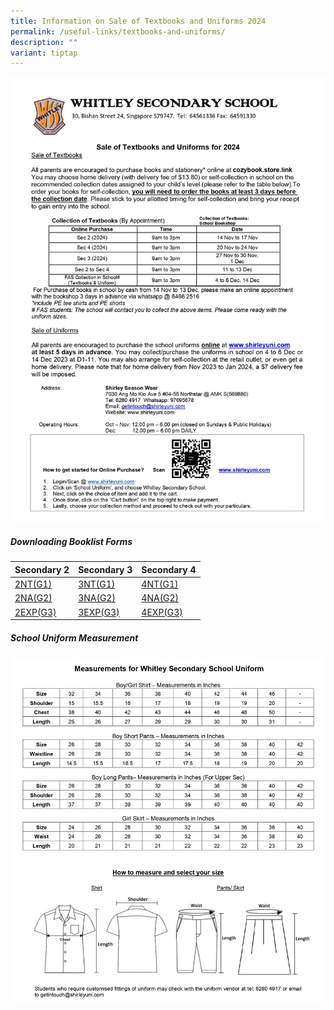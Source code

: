 ```yaml
---
title: Information on Sale of Textbooks and Uniforms 2024
permalink: /useful-links/textbooks-and-uniforms/
description: ""
variant: tiptap
---
```

![](/images/info%20on%20sale%20of%20textbooks%20and%20uniform%20for%202024%20(sec%202%20to%204)_page-0001.jpg)
##### Downloading Booklist Forms


| Secondary 2 | Secondary 3 | Secondary 4 |
| -------- | -------- | -------- |
| [2NT(G1)](/files/wss-textbook%20&%20stat%20-%202nt(g1).pdf)   | [3NT(G1)](/files/wss-textbook%20&%20stat%20-%203nt%20(g1).pdf)     | [4NT(G1)](/files/wss-textbook%20&%20stat%20-%204nt%20(g1).pdf)     |
| [2NA(G2)](/files/wss-textbook%20&%20stat%20-%202na%20(g2).pdf)   | [3NA(G2)](/files/wss-textbook%20&%20stat%20-%203na%20(g2).pdf)     | [4NA(G2)](/files/wss-textbook%20&%20stat%20-%204na%20(g2).pdf)     |
| [2EXP(G3)](/files/wss-textbook%20&%20stat%20-%202exp(g3).pdf)   | [3EXP(G3)](/files/wss-textbook%20&%20stat%20-%203exp%20(g3).pdf)     | [4EXP(G3)](/files/wss-textbook%20&%20stat%20-%204exp%20(g3).pdf) |


##### School Uniform Measurement
![](/images/info%20on%20sale%20of%20textbooks%20and%20uniform%20for%202024%20(sec%202%20to%204)_page-0003.jpg)